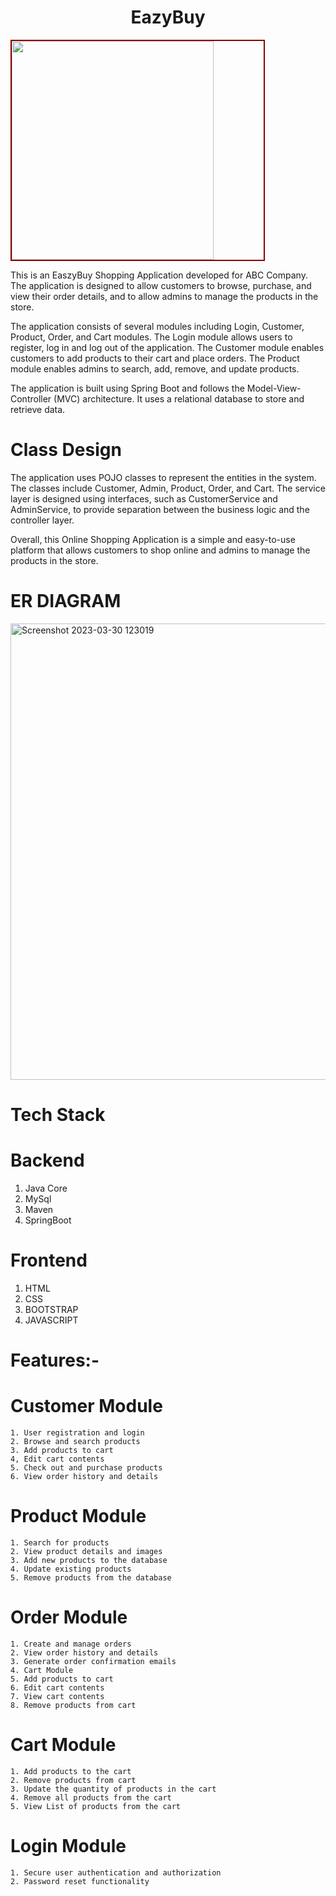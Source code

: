 <h1 align="center">EazyBuy</h1>
<img src="https://cdn.pixabay.com/photo/2018/03/06/08/59/online-3202912_640.jpg" alt="" style="width: 80%; height:350px; margin: 0 auto; border: 2px solid darkred;">

This is an EaszyBuy Shopping Application developed for ABC Company. The application is designed to allow customers to browse, purchase, and view their order details, and to allow admins to manage the products in the store.

The application consists of several modules including Login, Customer, Product, Order, and Cart modules. The Login module allows users to register, log in and log out of the application. The Customer module enables customers to add products to their cart and place orders. The Product module enables admins to search, add, remove, and update products.

The application is built using Spring Boot and follows the Model-View-Controller (MVC) architecture. It uses a relational database to store and retrieve data.

<h1>Class Design</h1>
The application uses POJO classes to represent the entities in the system. The classes include Customer, Admin, Product, Order, and Cart. The service layer is designed using interfaces, such as CustomerService and AdminService, to provide separation between the business logic and the controller layer.

Overall, this Online Shopping Application is a simple and easy-to-use platform that allows customers to shop online and admins to manage the products in the store.

# ER DIAGRAM
<img width="730" alt="Screenshot 2023-03-30 123019" src="https://drive.google.com/uc?14o3_5Yb9W3B7doFBYT80_16R0GmWlJo-/view">

<br/>


# Tech Stack
 # Backend
  
  1. Java Core
  2. MySql
  3. Maven
  4. SpringBoot
  
 # Frontend

  1. HTML
  2. CSS
  3. BOOTSTRAP
  4. JAVASCRIPT
# Features:-
  
  # Customer Module
  
    1. User registration and login
    2. Browse and search products
    3. Add products to cart
    4, Edit cart contents
    5. Check out and purchase products
    6. View order history and details
    
  # Product Module
  
    1. Search for products
    2. View product details and images
    3. Add new products to the database
    4. Update existing products
    5. Remove products from the database
    
  # Order Module
  
    1. Create and manage orders
    2. View order history and details
    3. Generate order confirmation emails
    4. Cart Module
    5. Add products to cart
    6. Edit cart contents
    7. View cart contents
    8. Remove products from cart
    
  # Cart Module 
  
    1. Add products to the cart
    2. Remove products from cart
    3. Update the quantity of products in the cart
    4. Remove all products from the cart
    5. View List of products from the cart 
    
    
  # Login Module
  
    1. Secure user authentication and authorization
    2. Password reset functionality
 
